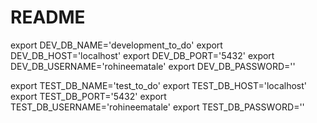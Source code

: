 # README
export DEV_DB_NAME='development_to_do'
export DEV_DB_HOST='localhost'
export DEV_DB_PORT='5432'
export DEV_DB_USERNAME='rohineematale'
export DEV_DB_PASSWORD=''

export TEST_DB_NAME='test_to_do'
export TEST_DB_HOST='localhost'
export TEST_DB_PORT='5432'
export TEST_DB_USERNAME='rohineematale'
export TEST_DB_PASSWORD=''